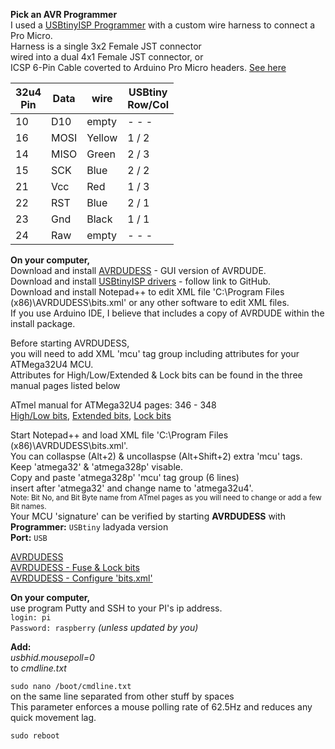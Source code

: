 **Pick an AVR Programmer**  
I used a [USBtinyISP Programmer](Pics/USBtinyISP%20Programmer.jpg) with a custom wire harness to connect a Pro Micro.  
Harness is a single 3x2 Female JST connector  
wired into a dual 4x1 Female JST connector, or  
ICSP 6-Pin Cable coverted to Arduino Pro Micro headers.
[See here](Pics/USBtinyISP-Programmer+DIY-Harness.jpg)  

32u4<br/>Pin |Data |wire   |USBtiny<br/>Row/Col
--- |---- |------ |--------
10  |D10  |empty  | - - -
16  |MOSI |Yellow | 1 / 2
14  |MISO |Green  | 2 / 3
15  |SCK  |Blue   | 2 / 2
21  |Vcc  |Red    | 1 / 3
22  |RST  |Blue   | 2 / 1
23  |Gnd  |Black  | 1 / 1
24  |Raw  |empty  | - - -



**On your computer,**  
Download and install [AVRDUDESS](https://blog.zakkemble.net/avrdudess-a-gui-for-avrdude/) - GUI version of AVRDUDE.  
Download and install [USBtinyISP drivers](https://learn.adafruit.com/usbtinyisp/download) - follow link to GitHub.   
Download and install Notepad++ to edit XML file 'C:\Program Files (x86)\AVRDUDESS\bits.xml' or any other software to edit XML files.  
If you use Arduino IDE, I believe that includes a copy of AVRDUDE within the install package. 

Before starting AVRDUDESS,  
you will need to add XML 'mcu' tag group including attributes for your ATMega32U4 MCU.  
Attributes for High/Low/Extended & Lock bits can be found in the three manual pages listed below  

ATmel manual for ATMega32U4 pages: 346 - 348  
[High/Low bits](ICSP_Pics/ATMega32U4%20-%20Fuse%20bits%20-%20High%20%26%20Low.jpg), 
[Extended bits](ICSP_Pics/ATMega32U4%20-%20Fuse%20bits%20-%20Extended.jpg), 
[Lock bits](ICSP_Pics/ATMega32U4%20-%20Lock%20bits.jpg)  

Start Notepad++ and load XML file 'C:\Program Files (x86)\AVRDUDESS\bits.xml'.  
You can collaspse (Alt+2) & uncollaspse (Alt+Shift+2) extra 'mcu' tags. Keep 'atmega32' & 'atmega328p' visable.  
Copy and paste 'atmega328p' 'mcu' tag group (6 lines)  
insert after 'atmega32' and change name to 'atmega32u4'.  
<sub>Note: Bit No, and Bit Byte name from ATmel pages as you will need to change or add a few Bit names.</sub>  
Your MCU 'signature' can be verified by starting **AVRDUDESS** with  
**Programmer:** `USBtiny` ladyada version  
**Port:** `USB`  



[AVRDUDESS](ICSP_Pics/AVRDUDESS.jpg)  
[AVRDUDESS - Fuse & Lock bits](ICSP_Pics/AVRDUDESS%20Fuse%20%26%20Lock%20Bits.jpg)  
[AVRDUDESS - Configure 'bits.xml'](ICSP_Pics/AVRDUDESS%20bits.xml%20file%20update%20for%20Fuse%20%26%20Lock%20Bits.jpg)  


**On your computer,**  
use program Putty and SSH to your PI's ip address.  
`login: pi`  
`Password: raspberry` *(unless updated by you)*  

**Add:**  
*usbhid.mousepoll=0*  
to *cmdline.txt*

`sudo nano /boot/cmdline.txt`  
on the same line separated from other stuff by spaces  
This parameter enforces a mouse polling rate of 62.5Hz and reduces any quick movement lag.  

`sudo reboot`

